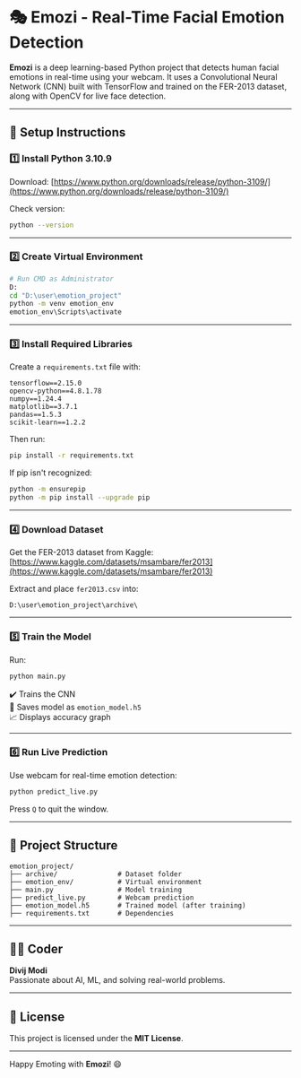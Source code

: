 
# 🎭 Emozi - Real-Time Facial Emotion Detection

**Emozi** is a deep learning-based Python project that detects human facial emotions in real-time using your webcam. It uses a Convolutional Neural Network (CNN) built with TensorFlow and trained on the FER-2013 dataset, along with OpenCV for live face detection.

---

## 🔧 Setup Instructions

### 1️⃣ Install Python 3.10.9

Download: [https://www.python.org/downloads/release/python-3109/](https://www.python.org/downloads/release/python-3109/)

Check version:

```bash
python --version
```

---

### 2️⃣ Create Virtual Environment

```bash
# Run CMD as Administrator
D:
cd "D:\user\emotion_project"
python -m venv emotion_env
emotion_env\Scripts\activate
```

---

### 3️⃣ Install Required Libraries

Create a `requirements.txt` file with:

```
tensorflow==2.15.0
opencv-python==4.8.1.78
numpy==1.24.4
matplotlib==3.7.1
pandas==1.5.3
scikit-learn==1.2.2
```

Then run:

```bash
pip install -r requirements.txt
```

If pip isn't recognized:

```bash
python -m ensurepip
python -m pip install --upgrade pip
```

---

### 4️⃣ Download Dataset

Get the FER-2013 dataset from Kaggle:  
[https://www.kaggle.com/datasets/msambare/fer2013](https://www.kaggle.com/datasets/msambare/fer2013)

Extract and place `fer2013.csv` into:

```
D:\user\emotion_project\archive\
```

---

### 5️⃣ Train the Model

Run:

```bash
python main.py
```

✔️ Trains the CNN  
💾 Saves model as `emotion_model.h5`  
📈 Displays accuracy graph

---

### 6️⃣ Run Live Prediction

Use webcam for real-time emotion detection:

```bash
python predict_live.py
```

Press `Q` to quit the window.

---

## 📁 Project Structure

```
emotion_project/
├── archive/               # Dataset folder
├── emotion_env/           # Virtual environment
├── main.py                # Model training
├── predict_live.py        # Webcam prediction
├── emotion_model.h5       # Trained model (after training)
├── requirements.txt       # Dependencies
```

---

## 👨‍💻 Coder

**Divij Modi**  
Passionate about AI, ML, and solving real-world problems.

---

## 🧪 License

This project is licensed under the **MIT License**.

---

Happy Emoting with **Emozi**! 😄
